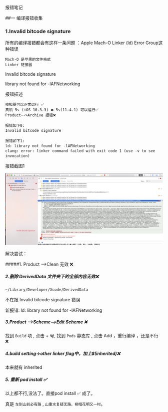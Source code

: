 报错笔记

##一 编译报错收集

### 1.Invalid bitcode signature 

所有的编译报错都会有这样一条问题  ：Apple Mach-O Linker (ld) Error Group这种错误

```
Mach-O 是苹果的文件格式
Linker 链接器
```

Invalid bitcode signature 

library not found for -lAFNetworking

报错描述

```
模拟器可以正常运行 ✅ 
真机 5s (iOS 10.3.3) ❌ 5s(11.4.1) 可以运行✅
Product-->Archive 报错❌

报错如下0:
Invalid bitcode signature 

报错如下1:
ld: library not found for -lAFNetworking
clang: error: linker command failed with exit code 1 (use -v to see invocation)
```

报错截图1

<img src="1-Invalid bitcode signature.png">

解决尝试：

#####1. Product -->Clean  无效 ❌ 

##### 2.删除 DerivedData 文件夹下的全部内容无效❌ 

```
~/Library/Developer/Xcode/DerivedData
```

不在报 Invalid bitcode signature 错误

新报错:  ld: library not found for -lAFNetworking

##### 3.Product -->Scheme-->Edit Scheme  ❌

找到 ``Build`` 项 , 点击 + 号, 找到  ``Pods`` 静态库 , 点击 Add ，重行编译 ，还是不行 ❌

##### 4.build setting->other linker flag中，加上$(inherited)❌

本来就有 inherited

##### 5. 重新 pod install  ✅

以上都不行,没法了。直接pod install ✅ 成了。

真是 ``车到山前必有路`` , ``山重水复疑无路，柳暗花明又一村``。



